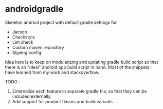 # androidgradle

Skeleton android project with default gradle settings for

* Jacoco
* Checkstyle
* Lint check
* Custom maven repository
* Signing config

Idea here is to keep on modularizing and updating gradle build script so that there is an "ideal" android app build script in hand. 
Most of the snippets i have learned from my work and stackoverflow. 


TODO :

1. Externalize each feature in separate gradle file, so that they can be included externally. 
2. Add support for product flavors and build variants. 




